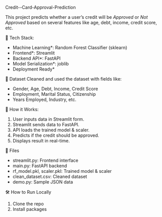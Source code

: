 Credit--Card-Approval-Prediction


This project predicts whether a user’s credit will be *Approved* or *Not Approved* based on several features like age, debt, income, credit score, etc.

🚀 Tech Stack:
- Machine Learning*: Random Forest Classifier (sklearn)
- Frontend*: Streamlit
- Backend API*: FastAPI
- Model Serialization*: joblib
- Deployment Ready*

📁 Dataset
Cleaned and used the dataset with fields like:
- Gender, Age, Debt, Income, Credit Score
- Employment, Marital Status, Citizenship
- Years Employed, Industry, etc.

🧠 How it Works:
1. User inputs data in Streamlit form.
2. Streamlit sends data to FastAPI.
3. API loads the trained model & scaler.
4. Predicts if the credit should be approved.
5. Displays result in real-time.



📂 Files
- streamlit.py: Frontend interface
- main.py: FastAPI backend
- rf_model.pkl, scaler.pkl: Trained model & scaler
- clean_dataset.csv: Cleaned dataset
- demo.py: Sample JSON data

🛠 How to Run Locally
1. Clone the repo  
2. Install packages

